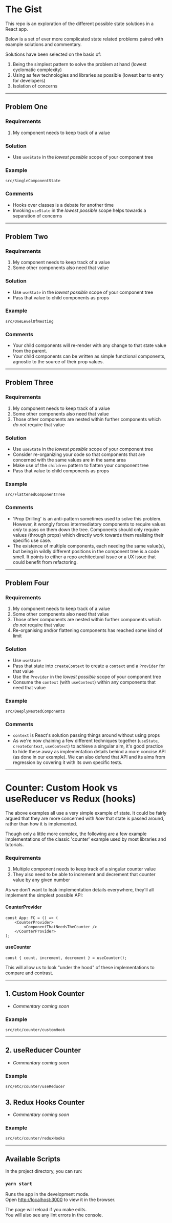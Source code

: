 # The Gist

This repo is an exploration of the different possible state solutions in a React app.

Below is a set of ever more complicated state related problems paired with example solutions and commentary.

Solutions have been selected on the basis of:

1. Being the simplest pattern to solve the problem at hand (lowest cyclomatic complexity)
2. Using as few technologies and libraries as possible (lowest bar to entry for developers)
3. Isolation of concerns

---

## Problem One

### Requirements

1. My component needs to keep track of a value

### Solution

-   Use `useState` in the _lowest possible_ scope of your component tree

### Example

`src/SingleComponentState`

### Comments

-   Hooks over classes is a debate for another time
-   Invoking `useState` in the _lowest possible_ scope helps towards a separation of concerns

---

## Problem Two

### Requirements

1. My component needs to keep track of a value
2. Some other components also need that value

### Solution

-   Use `useState` in the _lowest possible_ scope of your component tree
-   Pass that value to child components as props

### Example

`src/OneLevelOfNesting`

### Comments

-   Your child components will re-render with any change to that state value from the parent.
-   Your child components can be written as simple functional components, agnostic to the source of their prop values.

---

## Problem Three

### Requirements

1. My component needs to keep track of a value
2. Some other components also need that value
3. Those other components are nested within further components which _do not_ require that value

### Solution

-   Use `useState` in the _lowest possible_ scope of your component tree
-   Consider re-organizing your code so that components that are concerned with the same values are in the same area
-   Make use of the `children` pattern to flatten your component tree
-   Pass that value to child components as props

### Example

`src/FlattenedComponentTree`

### Comments

-   'Prop Drilling' is an anti-pattern sometimes used to solve this problem. However, it wrongly forces intermediatory components to require values _only_ to pass on them down the tree. Components should only require values (through props) which directly work towards them realising their specific use case.
-   The existence of multiple components, each needing the same value(s), but being in wildly different positions in the component tree is a code smell. It points to either a repo architectural issue or a UX issue that could benefit from refactoring.

---

## Problem Four

### Requirements

1. My component needs to keep track of a value
2. Some other components also need that value
3. Those other components are nested within further components which _do not_ require that value
4. Re-organising and/or flattening components has reached some kind of limit

### Solution

-   Use `useState`
-   Pass that state into `createContext` to create a `context` and a `Provider` for that value
-   Use the `Provider` in the _lowest possible_ scope of your component tree
-   Consume the `context` (with `useContext`) within any components that need that value

### Example

`src/DeeplyNestedComponents`

### Comments

-   `context` is React's solution passing things around without using props
-   As we're now chaining a few different techniques together (`useState`, `createContext`, `useContext`) to achieve a singular aim, it's good practice to hide these away as implementation details behind a more concise API (as done in our example). We can also defend that API and its aims from regression by covering it with its own specific tests.

---

# Counter: Custom Hook vs useReducer vs Redux (hooks)

The above examples all use a very simple example of state. It could be fairly argued that they are more concerned with _how_ that state is passed around, rather than how it is implemented.

Though only a little more complex, the following are a few example implementations of the classic 'counter' example used by most libraries and tutorials.

### Requirements

1. Multiple component needs to keep track of a singular counter value
2. They also need to be able to increment and decrement that counter value by any given number

As we don't want to leak implementation details everywhere, they'll all implement the simplest possible API:

#### CounterProvider

```JSX
const App: FC = () => (
    <CounterProvider>
        <ComponentThatNeedsTheCounter />
    </CounterProvider>
);
```

#### useCounter

```JSX
const { count, increment, decrement } = useCounter();
```

This will allow us to look "under the hood" of these implementations to compare and contrast.

---

## 1. Custom Hook Counter

- _Commentary coming soon_

### Example

`src/etc/counter/customHook`

---

## 2. useReducer Counter

- _Commentary coming soon_

### Example

`src/etc/counter/useReducer`

## 3. Redux Hooks Counter

- _Commentary coming soon_

### Example

`src/etc/counter/reduxHooks`

---

## Available Scripts

In the project directory, you can run:

### `yarn start`

Runs the app in the development mode.<br />
Open [http://localhost:3000](http://localhost:3000) to view it in the browser.

The page will reload if you make edits.<br />
You will also see any lint errors in the console.
